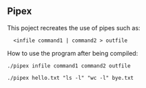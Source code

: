 ## Pipex

This poject recreates the use of pipes such as:
```
  <infile command1 | command2 > outfile
```
How to use the program after being compiled:
```
./pipex infile command1 command2 outfile
```
```
./pipex hello.txt "ls -l" "wc -l" bye.txt
```
